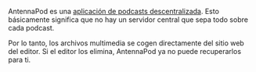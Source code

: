 AntennaPod es una [aplicación de podcasts descentralizada](/documentation/general/central-distributed). Esto básicamente significa que no hay un servidor central que sepa todo sobre cada podcast.

Por lo tanto, los archivos multimedia se cogen directamente del sitio web del editor. Si el editor los elimina, AntennaPod ya no puede recuperarlos para ti.

